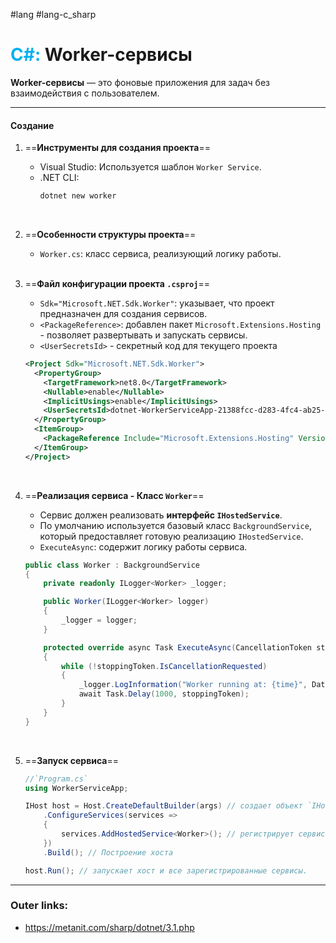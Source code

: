 #lang #lang-c_sharp
# <font color="#00b0f0">C#:</font> Worker-сервисы

**Worker-сервисы** — это фоновые приложения для задач без взаимодействия с пользователем.

---

#### **Создание**

1. ==**Инструменты для создания проекта**==
	- Visual Studio: Используется шаблон `Worker Service`.
	- .NET CLI:
	    ```bash
	    dotnet new worker
	    ```
	<br>
2. ==**Особенности структуры проекта**==
	- `Worker.cs`: класс сервиса, реализующий логику работы.
	<br>
3. ==**Файл конфигурации проекта `.csproj`**==
	  - `Sdk="Microsoft.NET.Sdk.Worker"`: указывает, что проект предназначен для создания сервисов.
	  - `<PackageReference>`: добавлен пакет `Microsoft.Extensions.Hosting` - позволяет развертывать и запускать сервисы.
	  - `<UserSecretsId>` - секретный код для текущего проекта
	```xml
	<Project Sdk="Microsoft.NET.Sdk.Worker">
	  <PropertyGroup>
	    <TargetFramework>net8.0</TargetFramework>
	    <Nullable>enable</Nullable>
	    <ImplicitUsings>enable</ImplicitUsings>
	    <UserSecretsId>dotnet-WorkerServiceApp-21388fcc-d283-4fc4-ab25-5dfa3ffcbfb3</UserSecretsId>
	  </PropertyGroup>
	  <ItemGroup>
	    <PackageReference Include="Microsoft.Extensions.Hosting" Version="8.0.0" />
	  </ItemGroup>
	</Project>
	```
	<br>
4. ==**Реализация сервиса - Класс `Worker`**==
	- Сервис должен реализовать **интерфейс `IHostedService`**. 
	- По умолчанию используется базовый класс `BackgroundService`, который предоставляет готовую реализацию `IHostedService`.
	-  `ExecuteAsync`: содержит логику работы сервиса.

	```csharp
	public class Worker : BackgroundService
	{
	    private readonly ILogger<Worker> _logger;
	
	    public Worker(ILogger<Worker> logger)
	    {
	        _logger = logger;
	    }
	
	    protected override async Task ExecuteAsync(CancellationToken stoppingToken)
	    {
	        while (!stoppingToken.IsCancellationRequested)
	        {
	            _logger.LogInformation("Worker running at: {time}", DateTimeOffset.Now);
	            await Task.Delay(1000, stoppingToken);
	        }
	    }
	}
	```
	<br>
5. ==**Запуск сервиса**==

	```csharp
	//`Program.cs`
	using WorkerServiceApp;
	
	IHost host = Host.CreateDefaultBuilder(args) // создает объект `IHostBuilder`
	    .ConfigureServices(services =>
	    {
	        services.AddHostedService<Worker>(); // регистрирует сервис как синглтон
	    })
	    .Build(); // Построение хоста
	
	host.Run(); // запускает хост и все зарегистрированные сервисы.
	```

---
### Outer links:
- https://metanit.com/sharp/dotnet/3.1.php